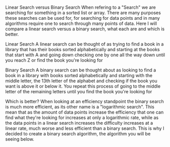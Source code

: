 Linear Search versus Binary Search
When refering to a "Search" we are searching for something in a sorted list or array. There are many purposes these searches can be used for, for searching for data points and in many algorithms require one to search through many points of data. Here I will compare a linear search versus a binary search, what each are and which is better. 

Linear Search
A linear search can be thought of as trying to find a book in a library that has their books sorted alphabetically and starting at the books that start with A and going down checking one by one all the way down until you reach Z or find the book you're looking for

Binary Search
A binary search can be thought about as looking to find a book in a library with books sorted alphabetically and starting with the middle letter, the 13th letter of the alphabet and checking if the book you want is above it or below it. You repeat this process of going to the middle letter of the remaining letters until you find the book you're looking for

Which is better?
When looking at an efficiency standpoint the binary search is much more efficient, as its other name is a "logarithmic search". This mean that as the amount of data points increase the efficiency that one can find what they're looking for increases at only a logarithmic rate, while as the data points in a linear search increases the difficulty increases at a linear rate, much worse and less efficient than a binary search.
This is why I decided to create a binary search algorithm, the algorithm you will be seeing below. 
